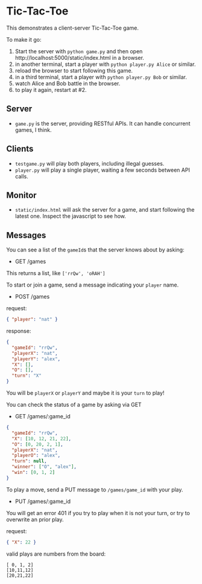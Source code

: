 # Tic-Tac-Toe

This demonstrates a client-server Tic-Tac-Toe game.

To make it go:

1. Start the server with `python game.py` and then open http://localhost:5000/static/index.html in a browser.
2. in another terminal, start a player with `python player.py Alice` or similar.
3. reload the browser to start following this game.
4. in a third terminal, start a player with `python player.py Bob` or similar.
5. watch Alice and Bob battle in the browser.
6. to play it again, restart at #2.

## Server

- `game.py` is the server, providing RESTful APIs. It can handle concurrent games, I think.

## Clients

- `testgame.py` will play both players, including illegal guesses.
- `player.py` will play a single player, waiting a few seconds between API calls.

## Monitor

- `static/index.html` will ask the server for a game, and start following the latest one. Inspect the javascript to see how.

## Messages

You can see a list of the `gameId`s that the server knows about by asking:

- GET /games

This returns a list, like `['rrQw', 'oRAH']`

To start or join a game, send a message indicating your `player` name.

- POST /games

request:

```json
{ "player": "nat" }
```

response:

```json
{
  "gameId": "rrQw",
  "playerX": "nat",
  "playerY": "alex",
  "X": [],
  "O": [],
  "turn": "X"
}
```

You will be `playerX` or `playerY` and maybe it is your `turn` to play!

You can check the status of a game by asking via GET

- GET /games/:game_id

```json
{
  "gameId": "rrQw",
  "X": [10, 12, 21, 22],
  "O": [0, 20, 2, 1],
  "playerX": "nat",
  "playerO": "alex",
  "turn": null,
  "winner": ["O", "alex"],
  "win": [0, 1, 2]
}
```

To play a move, send a PUT message to `/games/game_id` with your play.

- PUT /games/:game_id

You will get an error 401 if you try to play when it is not your turn, or try to overwrite an prior play.

request:

```json
{ "X": 22 }
```

valid plays are numbers from the board:

```
[ 0, 1, 2]
[10,11,12]
[20,21,22]
```
